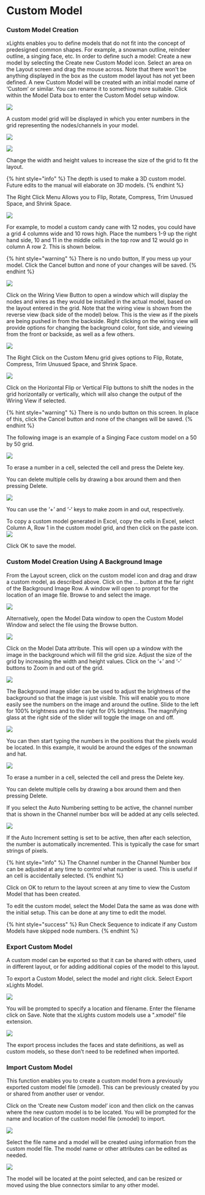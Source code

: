 # Custom Model

### **Custom Model Creation**

xLights enables you to define models that do not fit into the concept of predesigned common shapes.  For example, a snowman outline, reindeer outline, a singing face, etc. In order to define such a model: Create a new model by selecting  the Create new Custom Model icon. Select an area on the Layout screen and drag the mouse across. Note that there won't be anything displayed in the box as the custom model layout has not yet been defined.  A new Custom Model will be created with an initial model name of ‘Custom’ or similar. You can rename it to something more suitable. Click within the Model Data box to enter the Custom Model setup window.

![](https://lh4.googleusercontent.com/yengfcqLxHDFXD9P4DKtJA2bKaRmLofV8m2uvObfqkZksePZY0AYSDC6vq1s3Npl8EV5RW49OsCeq_SEu8NBjh7dLo93JWaL50g44xvZazfDogBO94uRcSBygx9ehn_j0E4sCu7A)

A custom model grid will be displayed in which you enter numbers in the grid representing the nodes/channels in your model.

![](../../../.gitbook/assets/image%20%28315%29.png)

![](../../../.gitbook/assets/image%20%28212%29.png)

Change the width and height values to increase the size of the grid to fit the layout.

{% hint style="info" %}
The depth is used to make a 3D custom model.  Future edits to the manual will elaborate on 3D models.
{% endhint %}

The Right Click Menu Allows you to Flip, Rotate, Compress, Trim Unusued Space, and Shrink Space.

![](../../../.gitbook/assets/image%20%28305%29.png)

For example, to model a custom candy cane with 12 nodes, you could have a grid 4 columns wide and 10 rows high. Place the numbers 1-9 up the right hand side, 10 and 11 in the middle cells in the top row and 12 would go in column A row 2.  This is shown below.

{% hint style="warning" %}
There is no undo button, If you mess up your model. Click the Cancel button and none of your changes will be saved.
{% endhint %}

![](../../../.gitbook/assets/custom-candy-cane.JPG)

Click on the Wiring View Button to open a window which will display the nodes and wires as they would be installed in the actual model, based on the layout entered in the grid.  Note that the wiring view is shown from the reverse view \(back side of the model\) below.  This is the view as if the pixels are being pushed in from the backside.  Right clicking on the wiring view will provide options for changing the background color, font side, and viewing from the front or backside, as well as a few others.

![](../../../.gitbook/assets/custom-candy-cane-wiring.JPG)

The Right Click on the Custom Menu grid gives options to Flip, Rotate, Compress, Trim Unusued Space, and Shrink Space.

![](../../../.gitbook/assets/image%20%28485%29.png)

Click on the Horizontal Flip or Vertical Flip buttons to shift the nodes in the grid horizontally or vertically, which will also change the output of the Wiring View if selected.

{% hint style="warning" %}
There is no undo button on this screen. In place of this, click the Cancel button and none of the changes will be saved.
{% endhint %}

The following image is an example of a Singing Face custom model on a 50 by 50 grid.

![](https://lh5.googleusercontent.com/6KhYDPbFjYp8pdGQl0ZX3YekuAmzUJE1n9ghCs5hNn52vJiaegEeR79G9y45TUZ3p_o9htaibjzuRLlRMnpk8XpFZykjNy3X7X-KyvQ8XIqBhjfZRsSDs7y0Q0oC0CYjEbUSyqCW)

To erase a number in a cell, selected the cell and press the Delete key.

You can delete multiple cells by drawing a box around them and then pressing Delete.  

![](../../../.gitbook/assets/image%20%28627%29.png)

You can use the ‘+’ and ‘-‘ keys to make zoom in and out, respectively.  

To copy a custom model generated in Excel, copy the cells in Excel, select Column A, Row 1 in the custom model grid, and then click on the paste icon. ![](../../../.gitbook/assets/paste-icon.JPG) 

Click OK to save the model.

### Custom Model Creation Using A Background Image

From the Layout screen, click on the custom model icon and drag and draw a custom model, as described above.  Click on the ... button at the far right of the Background Image Row.  A window will open to prompt for the location of an image file.  Browse to and select the image.

![](../../../.gitbook/assets/custom-model-background.JPG)

Alternatively, open the Model Data window to open the Custom Model Window and select the file using the Browse button.

![](../../../.gitbook/assets/image%20%28121%29.png)

Click on the Model Data attribute. This will open up a window with the image in the background which will fill the grid size.  Adjust the size of the grid by increasing the width and height values. Click on the ‘+’ and ‘-’ buttons to Zoom in and out of the grid.

![](https://lh6.googleusercontent.com/Fw8_vrbGV-l-WX7dmFMyz7Wx5mEXZnr4hDT_zEM3_Wd43TLnu0yNTMWLru6kTshPhzIRMoOo4ItV7m3LeuLdv7ARZRqapgm54Hlcsbpo7uyxmPvMLHZb17cbbchk_1z-pJ12q4Og)

The Background image slider can be used to adjust the brightness of the background so that the image is just visible. This will enable you to more easily see the numbers on the image and around the outline.  Slide to the left for 100% brightness and to the right for 0% brightness.  The magnifying glass at the right side of the slider will toggle the image on and off.

![](../../../.gitbook/assets/image%20%28121%29.png)

You can then start typing the numbers in the positions that the pixels would be located.  In this example, it would be around the edges of the snowman and hat.

![](https://lh5.googleusercontent.com/xwJUFqYg54Ocum8tWfnUrI--2ik3gvAv1kf4YxmkuOUGlcABUaSwjTCzbaBESWEK4PR0Oz04d7FEBJjX4ZUzCfAEpESTOLKTuI2IE_F29-K1ZDZkXJPufXvZPojeuf4vdUFgDkCb)

To erase a number in a cell, selected the cell and press the Delete key.

You can delete multiple cells by drawing a box around them and then pressing Delete.  

If you select the Auto Numbering setting to be active,  the channel number that is shown in the Channel number box will be added at any cells selected.

![](https://lh6.googleusercontent.com/GyDhdq-8ZZA_bIFVTmis80U0dGi-MX2lsQX8SD9tl-flu27Tgbyn14iT0_V3Cb1DxMGPZLoGI52p71Q6VDx_R237SXwSbT_McnuDfJ-fskX7OyYd1qh6s9BK4_t77HLAQYgGYWJ2)

If the Auto Increment setting is set to be active, then after each selection, the number is automatically incremented.  This is typically the case for smart strings of pixels.

{% hint style="info" %}
The Channel number in the Channel Number box can be adjusted at any time to control what number is used.  This is useful if an cell is accidentally selected.
{% endhint %}

Click on OK to return to the layout screen at any time to view the Custom Model that has been created. 

To edit the custom model, select the Model Data the same as was done with the initial setup.  This can be done at any time to edit the model.

{% hint style="success" %}
Run Check Sequence to indicate if any Custom Models have skipped node numbers.
{% endhint %}

### **Export Custom Model**

A custom model can be exported so that it can be shared with others, used in different layout, or for adding additional copies of the model to this layout.

To export a Custom Model, select the model and right click. Select Export xLights Model. 

![](../../../.gitbook/assets/custom-model-right-click.JPG)

You will be prompted to specify a location and filename. Enter the filename click on Save. Note that the xLights custom models use a ".xmodel" file extension.

![](https://lh6.googleusercontent.com/oe8NZiBptzP__JnsWVbm69femA-D6ii7_tNDjkcSu_j63O2x9vdTteZ3-DpSKC6FpNV4bYXGMe9zqBqDp3BzceaMk2mPDzCQL1qLQhVcCmo5YyR-SxUH4LPYFUXIGZGR214nOKjy)

The export process includes the faces and state definitions, as well as custom models, so these don’t need to be redefined when imported.

### Import Custom Model

This function enables you to create a custom model from a previously exported custom model file \(xmodel\).  This can be previously created by you or shared from another user or vendor.

Click on the ‘Create new Custom model’ icon and then click on the canvas where the new custom model is to be located. You will be prompted for the name and location of the custom model file \(xmodel\) to import.

![](https://lh6.googleusercontent.com/-Cdc5j52KTIQPQvFYnIP2v2PXuf7hOMyo1a7-20kzXsHtkif9O0oS6p0e6feWX9bRtbTlbq4PWFkNk8TOEl33FUGNuudjSURXdV31T84a-a9AKEQyFokceRF33P81epMsWwIgodl)

Select the file name and a model will be created using information from the custom model file. The model name or other attributes can be edited as needed.

![](https://lh4.googleusercontent.com/qwN0Y8MOWRvHi7ILu2ysWRqrNXq9XNpnB6ZtibRJV8JA2FxmJ6LuUdpgjSIEajzdGOWglM3tb69dUXaNvODTKkZqsN9IyuUSPozoA3GxodwxD6LsXiKtBxUTPSobpp9bd0xrF8a2)

The model will be located at the point selected, and can be resized or moved using the blue connectors similar to any other model.

